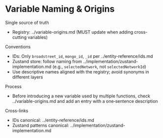 # Variable Naming & Origins

Single source of truth
- Registry: ../variable-origins.md (MUST update when adding cross-cutting variables)

Conventions
- IDs: Only `broadstreet_id`, `mongo_id`, `_id` per ../entity-reference/ids.md
- Zustand store: follow naming from ../implementation/zustand-implementation.md (e.g., `selectedNetwork`, not `selectedNetworkId`)
- Use descriptive names aligned with the registry; avoid synonyms in different layers

Process
- Before introducing a new variable used by multiple functions, check ../variable-origins.md and add an entry with a one‑sentence description

Cross-links
- IDs canonical: ../entity-reference/ids.md
- Zustand patterns canonical: ../implementation/zustand-implementation.md

